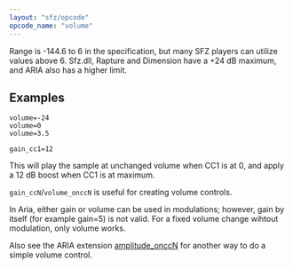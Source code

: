 ```yaml
---
layout: "sfz/opcode"
opcode_name: "volume"
---
```

Range is -144.6 to 6 in the specification,
but many SFZ players can utilize values above 6. Sfz.dll, Rapture and Dimension
have a +24 dB maximum, and ARIA also has a higher limit.

## Examples

```
volume=-24
volume=0
volume=3.5

gain_cc1=12
```

This will play the sample at unchanged volume when CC1 is at 0,
and apply a 12 dB boost when CC1 is at maximum.

`gain_ccN`/`volume_onccN` is useful for creating volume controls.

In Aria, either gain or volume can be used in modulations; however, gain by itself
(for example gain=5) is not valid. For a fixed volume change wihtout modulation,
only volume works.

Also see the ARIA extension [amplitude_onccN](/opcodes/amplitude) for another way
to do a simple volume control.
